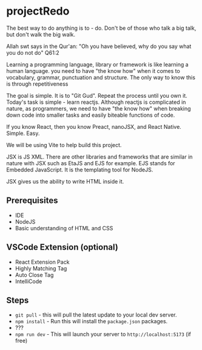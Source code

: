 # projectRedo
The best way to do anything is to - do. Don't be of those who talk a big talk, but don't walk the big walk.

Allah swt says in the Qur'an:
"Oh you have believed, why do you say what you do not do" Q61:2

Learning a programming language, library or framework is like learning a human language. you need to have "the know how" when it comes to vocabulary, grammar, punctuation and structure. The only way to know this is through repetitiveness

The goal is simple. It is to "Git Gud". Repeat the process until you own it. Today's task is simple - learn reactjs. Although reactjs is complicated in nature, as programmers, we need to have "the know how" when breaking down code into smaller tasks and easily biteable functions of code.

If you know React, then you know Preact, nanoJSX, and React Native. Simple. Easy.

We will be using Vite to help build this project. 

JSX is JS XML. There are other libraries and frameworks that are similar in nature with JSX such as EtaJS and EJS for example. EJS stands for Embedded JavaScript. It is the templating tool for NodeJS.

JSX gives us the ability to write HTML inside it.

## Prerequisites
- IDE
- NodeJS
- Basic understanding of HTML and CSS

## VSCode Extension (optional)
- React Extension Pack
- Highly Matching Tag
- Auto Close Tag
- IntelliCode

## Steps
- `git pull` - this will pull the latest update to your local dev server.
- `npm install` - Run this will install the `package.json` packages.
- ???
- `npm run dev` - This will launch your server to `http://localhost:5173` (if free)

